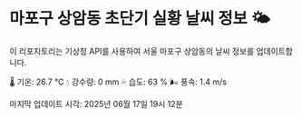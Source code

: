 
# 마포구 상암동 초단기 실황 날씨 정보 🌤️

이 리포지토리는 기상청 API를 사용하여 서울 마포구 상암동의 날씨 정보를 업데이트합니다. 

🌡️ 기온: 26.7 ℃
💧 강수량: 0 mm
💦 습도: 63 %
🌬️ 풍속: 1.4 m/s

마지막 업데이트 시각: 2025년 06월 17일 19시 12분    
